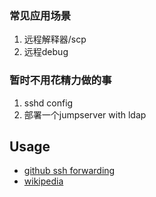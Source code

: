 ### 常见应用场景
1. 远程解释器/scp
2. 远程debug

### 暂时不用花精力做的事
1. sshd config
2. 部署一个jumpserver with ldap


## Usage
* [github ssh forwarding](https://docs.github.com/en/developers/overview/using-ssh-agent-forwarding)
* [wikipedia](https://zh.wikipedia.org/wiki/Secure_Shell)